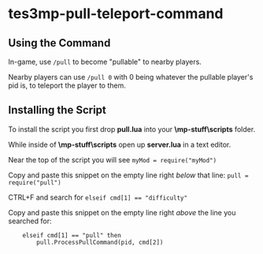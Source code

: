 # tes3mp-pull-teleport-command

## Using the Command

In-game, use ```/pull``` to become "pullable" to nearby players.

Nearby players can use ```/pull 0``` with 0 being whatever the pullable player's pid is,
	to teleport the player to them.


## Installing the Script
	
	
To install the script you first drop **pull.lua** into your **\mp-stuff\scripts** folder.

While inside of **\mp-stuff\scripts** open up **server.lua** in a text editor.

Near the top of the script you will see ```myMod = require("myMod")```

Copy and paste this snippet on the empty line right *below* that line:
```pull = require("pull")```

CTRL+F and search for ```elseif cmd[1] == "difficulty"```

Copy and paste this snippet on the empty line right *above* the line you searched for:
```
	elseif cmd[1] == "pull" then
		pull.ProcessPullCommand(pid, cmd[2])
```
